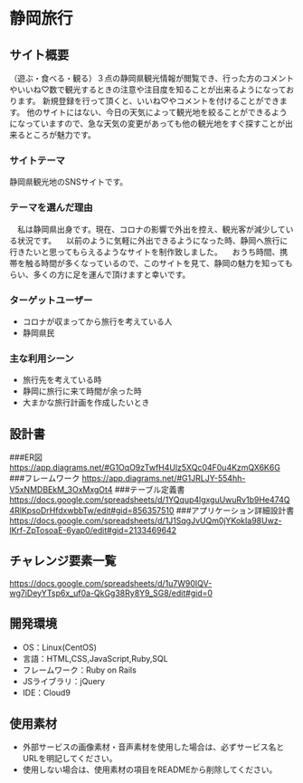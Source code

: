 # **静岡旅行**

## サイト概要
（遊ぶ・食べる・観る）３点の静岡県観光情報が閲覧でき、行った方のコメントやいいね♡数で観光するときの注意や注目度を知ることが出来るようになっております。
新規登録を行って頂くと、いいね♡やコメントを付けることができます。
他のサイトにはない、今日の天気によって観光地を絞ることができるようになっていますので、急な天気の変更があっても他の観光地をすぐ探すことが出来るところが魅力です。

### サイトテーマ
静岡県観光地のSNSサイトです。

### テーマを選んだ理由
　私は静岡県出身です。現在、コロナの影響で外出を控え、観光客が減少している状況です。
　以前のように気軽に外出できるようになった時、静岡へ旅行に行きたいと思ってもらえるようなサイトを制作致しました。
　おうち時間、携帯を触る時間が多くなっているので、このサイトを見て、静岡の魅力を知ってもらい、多くの方に足を運んで頂けますと幸いです。
### ターゲットユーザー
* コロナが収まってから旅行を考えている人
* 静岡県民

### 主な利用シーン
* 旅行先を考えている時
* 静岡に旅行に来て時間が余った時
* 大まかな旅行計画を作成したいとき

## 設計書

###ER図
https://app.diagrams.net/#G1OqO9zTwfH4Ulz5XQc04F0u4KzmQX6K6G
###フレームワーク
https://app.diagrams.net/#G1JRLJY-554hh-V5xNMDBEkM_3OxMxgOt4
###テーブル定義書
https://docs.google.com/spreadsheets/d/1YQqup4lgxguUwuRv1b9He474Q4RlKpsoDrHfdxwbbTw/edit#gid=856357510
###アプリケーション詳細設計書
https://docs.google.com/spreadsheets/d/1J1SqgJvUQm0jYKokIa98Uwz-lKrf-ZpTosoaE-6yap0/edit#gid=2133469642

## チャレンジ要素一覧
https://docs.google.com/spreadsheets/d/1u7W90IQV-wg7iDeyYTsp6x_uf0a-QkGg38Ry8Y9_SG8/edit#gid=0

## 開発環境
- OS：Linux(CentOS)
- 言語：HTML,CSS,JavaScript,Ruby,SQL
- フレームワーク：Ruby on Rails
- JSライブラリ：jQuery
- IDE：Cloud9

## 使用素材
- 外部サービスの画像素材・音声素材を使用した場合は、必ずサービス名とURLを明記してください。
- 使用しない場合は、使用素材の項目をREADMEから削除してください。